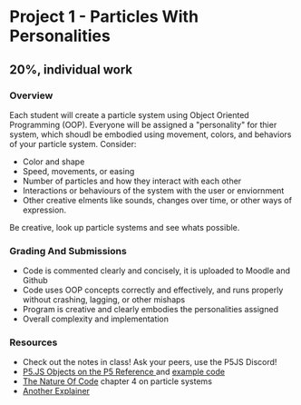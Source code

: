 # Project 1 - Particles With Personalities
## 20%, individual work 

### Overview
Each student will create a particle system using Object Oriented Programming (OOP). Everyone will be assigned a "personality" for thier system, which shoudl be embodied using movement, colors, and behaviors of your particle system. Consider: 
* Color and shape
* Speed, movements, or easing 
* Number of particles and how they interact with each other 
* Interactions or behaviours of the system with the user or enviornment
* Other creative elments like sounds, changes over time, or other ways of expression. 

Be creative, look up particle systems and see whats possible. 

### Grading And Submissions
* Code is commented clearly and concisely, it is uploaded to Moodle and Github 
* Code uses OOP concepts correctly and effectively, and runs properly without crashing, lagging, or other mishaps
* Program is creative and clearly embodies the personalities assigned
* Overall complexity and implementation 


### Resources 
* Check out the notes in class! Ask your peers, use the P5JS Discord! 
* [P5.JS Objects on the P5 Reference ](https://p5js.org/examples/objects-objects.html) and [example code](https://editor.p5js.org/c0910055@students.katyisd.org/sketches/0NToi2HAD)
* [The Nature Of Code](https://www.youtube.com/watch?v=syR0klfncCk) chapter 4 on particle systems
* [Another Explainer](https://shiffman.github.io/Learning-p5.js/ch08.html)
